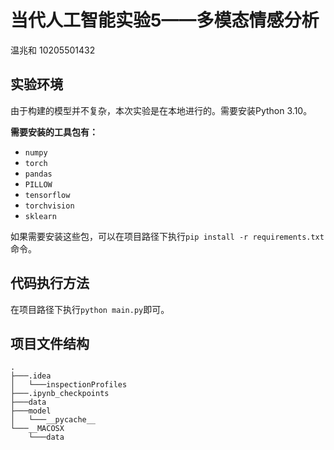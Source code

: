 # 当代人工智能实验5——多模态情感分析
温兆和 10205501432

## 实验环境
由于构建的模型并不复杂，本次实验是在本地进行的。需要安装Python 3.10。

**需要安装的工具包有：**
- `numpy`
- `torch`
- `pandas`
- `PILLOW`
- `tensorflow`
- `torchvision`
- `sklearn`

如果需要安装这些包，可以在项目路径下执行`pip install -r requirements.txt`命令。

## 代码执行方法
在项目路径下执行`python main.py`即可。

## 项目文件结构
```assemble
.
├───.idea
│   └───inspectionProfiles
├───.ipynb_checkpoints
├───data
├───model
│   └───__pycache__
└───__MACOSX
    └───data
```